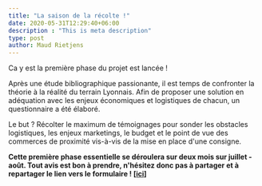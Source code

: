 ```yaml
---
title: "La saison de la récolte !"
date: 2020-05-31T12:29:40+06:00
description : "This is meta description"
type: post
author: Maud Rietjens
---
```

Ca y est la première phase du projet est lancée ! 

Après une étude bibliographique passionante, il est temps de confronter la théorie à la réalité du terrain Lyonnais. 
Afin de proposer une solution en adéquation avec les enjeux économiques et logistiques de chacun, un questionnaire a été élaboré.

Le but ? Récolter le maximum de témoignages pour sonder les obstacles logistiques, les enjeux marketings, le budget et le point de vue des commerces de proximité vis-à-vis de la mise en place d'une consigne.

**Cette première phase essentielle se déroulera sur deux mois sur juillet - août. Tout avis est bon à prendre, n'hésitez donc pas à partager et à repartager le lien vers le formulaire ! [[ici](https://docs.google.com/forms/d/1ZHGzcBKUEYvXBKtiLhQVlWl06D1tNgMtRbhgWCGA9T8/viewform?edit_requested=true)]**